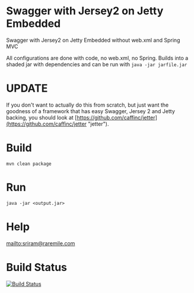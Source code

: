 # Swagger with Jersey2 on Jetty Embedded
Swagger with Jersey2 on Jetty Embedded without web.xml and Spring MVC

All configurations are done with code, no web.xml, no Spring. Builds into a shaded jar with dependencies and can be run with `java -jar jarfile.jar`

# UPDATE
If you don't want to actually do this from scratch, but just want the goodness of a framework that has easy Swagger, Jersey 2 and Jetty backing, you should look at [https://github.com/caffinc/jetter](https://github.com/caffinc/jetter "jetter").

# Build
`mvn clean package`

# Run
`java -jar <output.jar>`

# Help
<mailto:sriram@raremile.com>

# Build Status
[![Build Status](https://travis-ci.org/SriramKeerthi/swagger-jersey2-jetty.png)](https://travis-ci.org/SriramKeerthi/swagger-jersey2-jetty)
